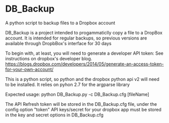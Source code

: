 # DB\_Backup
A python script to backup files to a Dropbox account

DB\_Backup is a project intended to progammaticlly copy a file to a DropBox account. It is intended for regular backups, so previous versions are available through DropbBox's interface for 30 days

To begin with, at least, you will need to generate a developer API token: See instructions on dropbox's developer blog. https://blogs.dropbox.com/developers/2014/05/generate-an-access-token-for-your-own-account/

This is a python script, so python and the dropbox python api v2 will need to be installed. It relies on pyhon 2.7 for the argparse library

Expected usage:
python DB\_Backup.py -c DB\_Backup.cfg <options> \[fileName\]

The API Refresh token will be stored in the DB\_Backup.cfg file, under the config option "token"
API keys/secret for your dropbox app must be stored in the key and secret options in DB\_Backup.cfg
